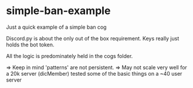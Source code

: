 # simple-ban-example
Just a quick example of a simple ban cog 

Discord.py is about the only out of the box requirement. Keys really just holds the bot token. 

All the logic is predominately held in the cogs folder. 

=> Keep in mind 'patterns' are not persistent.
=> May not scale very well for a 20k server (dicMember) tested some of the basic things on a ~40 user server
